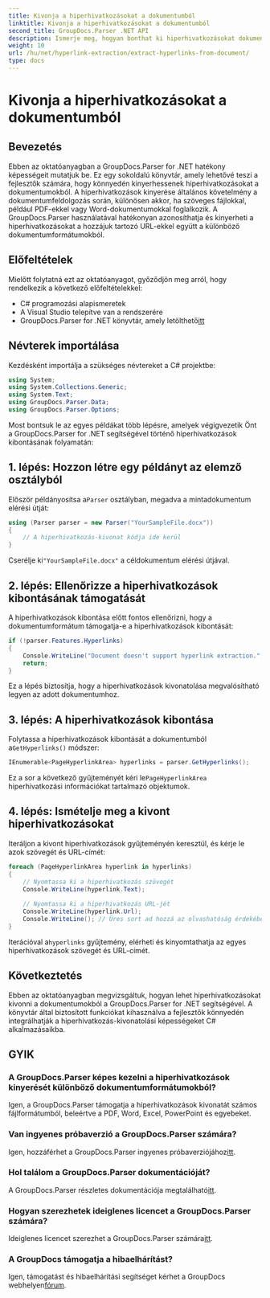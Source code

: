 ```yaml
---
title: Kivonja a hiperhivatkozásokat a dokumentumból
linktitle: Kivonja a hiperhivatkozásokat a dokumentumból
second_title: GroupDocs.Parser .NET API
description: Ismerje meg, hogyan bonthat ki hiperhivatkozásokat dokumentumokból a GroupDocs.Parser for .NET segítségével. Bővítse C# alkalmazásait ezzel az egyszerű útmutatóval.
weight: 10
url: /hu/net/hyperlink-extraction/extract-hyperlinks-from-document/
type: docs
---
```

# Kivonja a hiperhivatkozásokat a dokumentumból

## Bevezetés
Ebben az oktatóanyagban a GroupDocs.Parser for .NET hatékony képességeit mutatjuk be. Ez egy sokoldalú könyvtár, amely lehetővé teszi a fejlesztők számára, hogy könnyedén kinyerhessenek hiperhivatkozásokat a dokumentumokból. A hiperhivatkozások kinyerése általános követelmény a dokumentumfeldolgozás során, különösen akkor, ha szöveges fájlokkal, például PDF-ekkel vagy Word-dokumentumokkal foglalkozik. A GroupDocs.Parser használatával hatékonyan azonosíthatja és kinyerheti a hiperhivatkozásokat a hozzájuk tartozó URL-ekkel együtt a különböző dokumentumformátumokból.
## Előfeltételek
Mielőtt folytatná ezt az oktatóanyagot, győződjön meg arról, hogy rendelkezik a következő előfeltételekkel:
- C# programozási alapismeretek
- A Visual Studio telepítve van a rendszerére
-  GroupDocs.Parser for .NET könyvtár, amely letölthető[itt](https://releases.groupdocs.com/parser/net/)
## Névterek importálása
Kezdésként importálja a szükséges névtereket a C# projektbe:
```csharp
using System;
using System.Collections.Generic;
using System.Text;
using GroupDocs.Parser.Data;
using GroupDocs.Parser.Options;
```

Most bontsuk le az egyes példákat több lépésre, amelyek végigvezetik Önt a GroupDocs.Parser for .NET segítségével történő hiperhivatkozások kibontásának folyamatán:
## 1. lépés: Hozzon létre egy példányt az elemző osztályból
 Először példányosítsa a`Parser` osztályban, megadva a mintadokumentum elérési útját:
```csharp
using (Parser parser = new Parser("YourSampleFile.docx"))
{
    // A hiperhivatkozás-kivonat kódja ide kerül
}
```
 Cserélje ki`"YourSampleFile.docx"` a céldokumentum elérési útjával.
## 2. lépés: Ellenőrizze a hiperhivatkozások kibontásának támogatását
A hiperhivatkozások kibontása előtt fontos ellenőrizni, hogy a dokumentumformátum támogatja-e a hiperhivatkozások kibontását:
```csharp
if (!parser.Features.Hyperlinks)
{
    Console.WriteLine("Document doesn't support hyperlink extraction.");
    return;
}
```
Ez a lépés biztosítja, hogy a hiperhivatkozások kivonatolása megvalósítható legyen az adott dokumentumhoz.
## 3. lépés: A hiperhivatkozások kibontása
 Folytassa a hiperhivatkozások kibontását a dokumentumból a`GetHyperlinks()` módszer:
```csharp
IEnumerable<PageHyperlinkArea> hyperlinks = parser.GetHyperlinks();
```
 Ez a sor a következő gyűjteményét kéri le`PageHyperlinkArea` hiperhivatkozási információkat tartalmazó objektumok.
## 4. lépés: Ismételje meg a kivont hiperhivatkozásokat
Iteráljon a kivont hiperhivatkozások gyűjteményén keresztül, és kérje le azok szövegét és URL-címét:
```csharp
foreach (PageHyperlinkArea hyperlink in hyperlinks)
{
    // Nyomtassa ki a hiperhivatkozás szövegét
    Console.WriteLine(hyperlink.Text);
    
    // Nyomtassa ki a hiperhivatkozás URL-jét
    Console.WriteLine(hyperlink.Url);
    Console.WriteLine(); // Üres sort ad hozzá az olvashatóság érdekében
}
```
Iterációval a`hyperlinks` gyűjtemény, elérheti és kinyomtathatja az egyes hiperhivatkozások szövegét és URL-címét.
## Következtetés
Ebben az oktatóanyagban megvizsgáltuk, hogyan lehet hiperhivatkozásokat kivonni a dokumentumokból a GroupDocs.Parser for .NET segítségével. A könyvtár által biztosított funkciókat kihasználva a fejlesztők könnyedén integrálhatják a hiperhivatkozás-kivonatolási képességeket C# alkalmazásaikba.

## GYIK
### A GroupDocs.Parser képes kezelni a hiperhivatkozások kinyerését különböző dokumentumformátumokból?
Igen, a GroupDocs.Parser támogatja a hiperhivatkozások kivonatát számos fájlformátumból, beleértve a PDF, Word, Excel, PowerPoint és egyebeket.
### Van ingyenes próbaverzió a GroupDocs.Parser számára?
 Igen, hozzáférhet a GroupDocs.Parser ingyenes próbaverziójához[itt](https://releases.groupdocs.com/).
### Hol találom a GroupDocs.Parser dokumentációját?
 A GroupDocs.Parser részletes dokumentációja megtalálható[itt](https://tutorials.groupdocs.com/parser/net/).
### Hogyan szerezhetek ideiglenes licencet a GroupDocs.Parser számára?
 Ideiglenes licencet szerezhet a GroupDocs.Parser számára[itt](https://purchase.groupdocs.com/temporary-license/).
### A GroupDocs támogatja a hibaelhárítást?
 Igen, támogatást és hibaelhárítási segítséget kérhet a GroupDocs webhelyen[fórum](https://forum.groupdocs.com/c/parser/17).